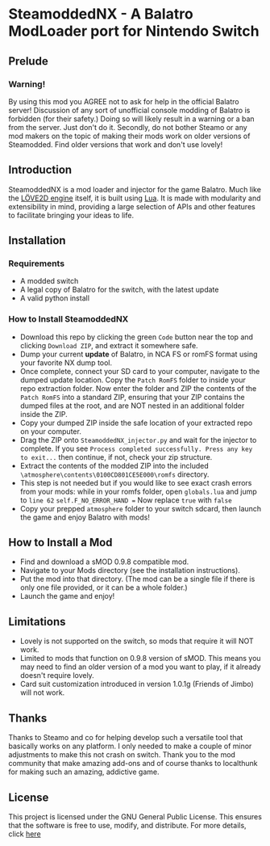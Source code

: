 # SteamoddedNX - A Balatro ModLoader port for Nintendo Switch

## Prelude

### Warning!
By using this mod you AGREE not to ask for help in the official Balatro server! Discussion of any sort of unofficial console modding of Balatro is forbidden (for their safety.) Doing so will likely result in a warning or a ban from the server. Just don't do it. Secondly, do not bother Steamo or any mod makers on the topic of making their mods work on older versions of Steamodded. Find older versions that work and don't use lovely! 

## Introduction

SteamoddedNX is a mod loader and injector for the game Balatro. Much like the [LÖVE2D engine](https://love2d.org/wiki/Main_Page) itself, it is built using [Lua](https://www.lua.org/). It is made with modularity and extensibility in mind, providing a large selection of APIs and other features to facilitate bringing your ideas to life.

## Installation

### Requirements

- A modded switch
- A legal copy of Balatro for the switch, with the latest update
- A valid python install

### How to Install SteamoddedNX

- Download this repo by clicking the green `Code` button near the top and clicking `Download ZIP`, and extract it somewhere safe.
- Dump your current **update** of Balatro, in NCA FS or romFS format using your favorite NX dump tool.
- Once complete, connect your SD card to your computer, navigate to the dumped update location. Copy the `Patch RomFS` folder to inside your repo extraction folder. Now enter the folder and ZIP the contents of the `Patch RomFS` into a standard ZIP, ensuring that your ZIP contains the dumped files at the root, and are NOT nested in an additional folder inside the ZIP.
- Copy your dumped ZIP inside the safe location of your extracted repo on your computer.
- Drag the ZIP onto `SteamoddedNX_injector.py` and wait for the injector to complete. If you see `Process completed successfully. Press any key to exit...` then continue, if not, check your zip structure.
- Extract the contents of the modded ZIP into the included `\atmosphere\contents\0100CD801CE5E000\romfs` directory.
- This step is not needed but if you would like to see exact crash errors from your mods: while in your romfs folder, open `globals.lua` and jump to `line 62` `self.F_NO_ERROR_HAND =`  Now replace `true` with `false`
- Copy your prepped `atmosphere` folder to your switch sdcard, then launch the game and enjoy Balatro with mods!

## How to Install a Mod

- Find and download a sMOD 0.9.8 compatible mod.
- Navigate to your Mods directory (see the installation instructions).
- Put the mod into that directory. (The mod can be a single file if there is only one file provided, or it can be a whole folder.)
- Launch the game and enjoy!

## Limitations

- Lovely is not supported on the switch, so mods that require it will NOT work.
- Limited to mods that function on 0.9.8 version of sMOD. This means you may need to find an older version of a mod you want to play, if it already doesn't require lovely.
- Card suit customization introduced in version 1.0.1g (Friends of Jimbo) will not work.

## Thanks

Thanks to Steamo and co for helping develop such a versatile tool that basically works on any platform. I only needed to make a couple of minor adjustments to make this not crash on switch.
Thank you to the mod community that make amazing add-ons and of course thanks to localthunk for making such an amazing, addictive game.

## License

This project is licensed under the GNU General Public License. This ensures that the software is free to use, modify, and distribute. For more details, click [here](https://github.com/Steamopollys/Steamodded/actions?tab=GPL-3.0-1-ov-file)
